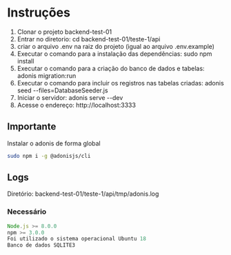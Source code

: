 # Instruções

1. Clonar o projeto backend-test-01
2. Entrar no diretorio: cd backend-test-01/teste-1/api
3. criar o arquivo .env na raiz do projeto (igual ao arquivo .env.example)
4. Executar o comando para a instalação das dependências: sudo npm install
5. Executar o comando para a criação do banco de dados e tabelas: adonis migration:run
6. Executar o comando para incluir os registros nas tabelas criadas: adonis seed --files=DatabaseSeeder.js
7. Iniciar o servidor: adonis serve --dev
8. Acesse o endereço: http://localhost:3333


## Importante

Instalar o adonis de forma global

```bash
sudo npm i -g @adonisjs/cli
```

## Logs
Diretório: backend-test-01/teste-1/api/tmp/adonis.log


### Necessário

```js
Node.js >= 8.0.0
npm >= 3.0.0
Foi utilizado o sistema operacional Ubuntu 18
Banco de dados SQLITE3
```
